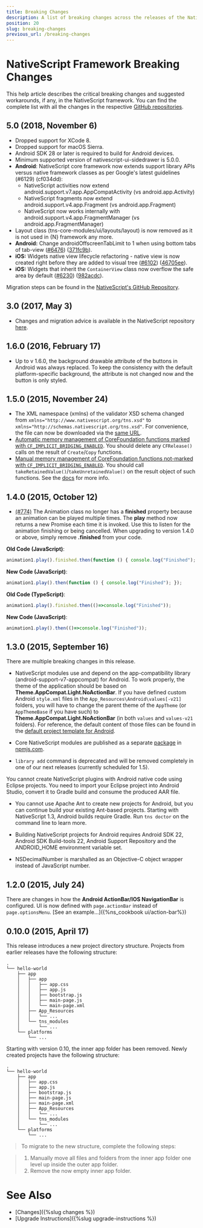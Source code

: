 ```yaml
---
title: Breaking Changes
description: A list of breaking changes across the releases of the NativeScript framework and its tools.
position: 20
slug: breaking-changes
previous_url: /breaking-changes
---
```


# NativeScript Framework Breaking Changes

This help article describes the critical breaking changes and suggested workarounds, if any, in the NativeScript framework. You can find the complete list with all the changes in the respective [GitHub repositories](#see-also).

## 5.0 (2018, November 6)
 - Dropped support for XCode 8.
 - Dropped support for macOS Sierra.
 - Android SDK 28 or later is required to build for Android devices.
 - Minimum supported version of nativescript-ui-sidedrawer is 5.0.0.
 - **Android**: NativeScript core framework now extends support library APIs versus native framework classes as per Google's latest guidelines (#6129) (cf034dd):
     - NativeScript activities now extend android.support.v7.app.AppCompatActivity (vs android.app.Activity)
     - NativeScript fragments now extend android.support.v4.app.Fragment (vs android.app.Fragment)
     - NativeScript now works internally with android.support.v4.app.FragmentManager (vs android.app.FragmentManager)
 - Layout class (tns-core-modules/ui/layouts/layout) is now removed as it is not used in {N} framework any more.
 - **Android:** Change androidOffscreenTabLimit to 1 when using bottom tabs of tab-view ([#6476](https://github.com/NativeScript/NativeScript/issues/6476)) ([371fc9b](https://github.com/NativeScript/NativeScript/commit/371fc9b)).
 - **iOS:** Widgets native view lifecycle refactoring - native view is now created right before they are added to visual tree ([#6102](https://github.com/NativeScript/NativeScript/issues/6102)) ([46705ee](https://github.com/NativeScript/NativeScript/commit/46705ee)).
 - **iOS:** Widgets that inherit the `ContainerView` class now overflow the safe area by default ([#6230](https://github.com/NativeScript/NativeScript/issues/6230)) ([982acdc](https://github.com/NativeScript/NativeScript/commit/982acdc)).
 
 
Migration steps can be found in the [NativeScript's GitHub Repository](https://github.com/NativeScript/NativeScript/wiki/Migration-Steps-to-NativeScript-5.0).
 
## 3.0 (2017, May 3)

- Changes and migration advice is available in the NativeScript repository [here](https://github.com/NativeScript/NativeScript/blob/v3.0.0/Modules30Changes.md).

## 1.6.0 (2016, February 17)
- Up to v 1.6.0, the background drawable attribute of the buttons in Android was always replaced. To keep the consistency with the default platform-specific background, the attribute is not changed now and the button is only styled.

## 1.5.0 (2015, November 24)
- The XML namespace (xmlns) of the validator XSD schema changed from
    `xmlns="http://www.nativescript.org/tns.xsd"` to
    `xmlns="http://schemas.nativescript.org/tns.xsd"`.
    For convenience, the file can now be downloaded via the [same URL](http://schemas.nativescript.org/tns.xsd).
- [Automatic memory management of CoreFoundation functions marked with `CF_IMPLICIT_BRIDGING_ENABLED`](https://github.com/NativeScript/ios-runtime/pull/351). You should delete any `CFRelease()` calls on the result of `Create`/`Copy` functions.
- [Manual memory management of CoreFoundation functions not-marked with `CF_IMPLICIT_BRIDGING_ENABLED`](https://github.com/NativeScript/ios-runtime/pull/386). You should call `takeRetainedValue()`/`takeUnretainedValue()` on the result object of such functions. See the [docs](/runtimes/ios/marshalling/Marshalling-Overview#corefoundation-objects) for more info.

## 1.4.0 (2015, October 12)
-  [(#774)](https://github.com/NativeScript/NativeScript/issues/774) The Animation class no longer has a **finished** property because an animation can be played multiple times. The **play** method now returns a new Promise each time it is invoked. Use this to listen for the animation finishing or being cancelled. When upgrading to version 1.4.0 or above, simply remove **.finished** from your code.

**Old Code (JavaScript)**:
```JavaScript
animation1.play().finished.then(function () { console.log("Finished"); });
```
**New Code (JavaScript)**:
```JavaScript
animation1.play().then(function () { console.log("Finished"); });
```
**Old Code (TypeScript)**:
```JavaScript
animation1.play().finished.then(()=>console.log("Finished"));
```
**New Code (JavaScript)**:
```JavaScript
animation1.play().then(()=>console.log("Finished"));
```

## 1.3.0 (2015, September 16)

There are multiple breaking changes in this release.

- NativeScript modules use and depend on the app-compatibility library (android-support-v7-appcompat) for Android. To work properly, the theme of the application should be based on **Theme.AppCompat.Light.NoActionBar**. If you have defined custom Android `style.xml` files in the `App_Resources\Android\values[-v21]` folders, you will have to change the parent theme of the `AppTheme` (or `AppThemeBase` if you have such) to **Theme.AppCompat.Light.NoActionBar** (in both `values` and `values-v21` folders). For reference, the default content of those files can be found in the [default project template for Android](https://github.com/NativeScript/android-runtime/tree/master/build/project-template-gradle/src/main/res).

- Core NativeScript modules are published as a separate [package](https://www.npmjs.com/package/tns-core-modules) in [npmjs.com](https://www.npmjs.com).

- `library add` command is deprecated and will be removed completely in one of our next releases (currently scheduled for 1.5).

You cannot create NativeScript plugins with Android native code using Eclipse projects. You need to import your Eclipse project into Android Studio, convert it to Gradle build and consume the produced AAR file.

- You cannot use Apache Ant to create new projects for Android, but you can continue build your existing Ant-based projects. Starting with NativeScript 1.3, Android builds require Gradle. Run `tns doctor` on the command line to learn more.

- Building NativeScript projects for Android requires Android SDK 22, Android SDK Build-tools 22, Android Support Repository and the ANDROID_HOME environment variable set.

- NSDecimalNumber is marshalled as an Objective-C object wrapper instead of JavaScript number.

## 1.2.0 (2015, July 24)

There are changes in how the **Android ActionBar/IOS NavigationBar** is configured. UI is now defined with `page.actionBar` instead of `page.optionsMenu`. [See an example...]({%ns_cookbook ui/action-bar%})

## 0.10.0 (2015, April 17)

This release introduces a new project directory structure. Projects from earlier releases have the following structure:

```
.
└── hello-world
    ├── app
    │   ├── app
    │   │   ├── app.css
    │   │   ├── app.js
    │   │   ├── bootstrap.js
    │   │   ├── main-page.js
    │   │   └── main-page.xml
    │   ├── App_Resources
    │   │   └── ...
    │   └── tns_modules
    │       └── ...
    └── platforms
        └── ...
```
Starting with version 0.10, the inner app folder has been removed. Newly created projects have the following structure:

```
.
└── hello-world
    ├── app
    │   ├── app.css
    │   ├── app.js
    │   ├── bootstrap.js
    │   ├── main-page.js
    │   ├── main-page.xml
    │   ├── App_Resources
    │   │   └── ...
    │   └── tns_modules
    │       └── ...
    └── platforms
        └── ...
```

>To migrate to the new structure, complete the following steps:

>1. Manually move all files and folders from the inner app folder one level up inside the outer app folder.
>2. Remove the now empty inner app folder.

# See Also

* [Changes]({%slug changes %})
* [Upgrade Instructions]({%slug upgrade-instructions %})


